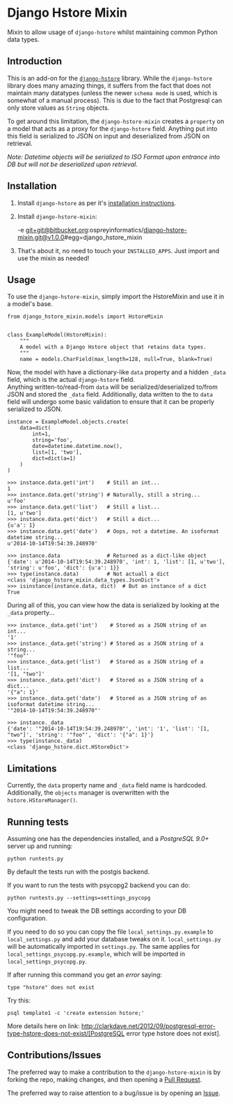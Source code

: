 # Django Hstore Mixin

Mixin to allow usage of `django-hstore` whilst maintaining common Python
data types.

## Introduction

This is an add-on for the [`django-hstore`](https://github.com/djangonauts/django-hstore) library.  While the `django-hstore` 
library does many amazing things, it suffers from the fact that does not maintain many datatypes (unless the newer `schema mode`
is used, which is somewhat of a manual process).  This is due to the fact that Postgresql can only store values as `String` objects.

To get around this limitation, the `django-hstore-mixin` creates a `property` on a model that acts as a proxy for the `django-hstore`
field.  Anything put into this field is serialized to JSON on input and deserialized from JSON on retrieval.

_Note: Datetime objects will be serialized to ISO Format upon entrance
into DB but will not be deserialized upon retrieval._

## Installation

1. Install `django-hstore` as per it's [installation instructions](http://djangonauts.github.io/django-hstore/#_install).

2. Install `django-hstore-mixin`:

    -e git+git@bitbucket.org:ospreyinformatics/django-hstore-mixin.git@v1.0.0#egg=django_hstore_mixin

3. That's about it, no need to touch your `INSTALLED_APPS`.  Just import and use the mixin as needed!

## Usage

To use the `django-hstore-mixin`, simply import the HstoreMixin and use it in a model's base.

    from django_hstore_mixin.models import HstoreMixin


    class ExampleModel(HstoreMixin):
        """
        A model with a Django Hstore object that retains data types.
        """
        name = models.CharField(max_length=128, null=True, blank=True)

Now, the model with have a dictionary-like `data` property and a hidden `_data` field, which is the actual `django-hstore` field.  
Anything written-to/read-from `data` will be serialized/deserialized to/from JSON and stored the `_data` field.  Additionally, data written to the
to `data` field will undergo some basic validation to ensure that it can be properly serialized to JSON.

    instance = ExampleModel.objects.create(
        data=dict(
            int=1,
            string='foo',
            date=datetime.datetime.now(),
            list=[1, 'two'],
            dict=dict(a=1)
        )
    )

    >>> instance.data.get('int')    # Still an int...
    1
    >>> instance.data.get('string') # Naturally, still a string...
    u'foo'
    >>> instance.data.get('list')   # Still a list...
    [1, u'two']
    >>> instance.data.get('dict')   # Still a dict...
    {u'a': 1}
    >>> instance.data.get('date')   # Oops, not a datetime. An isoformat datetime string...
    u'2014-10-14T19:54:39.248970'

    >>> instance.data               # Returned as a dict-like object
    {'date': u'2014-10-14T19:54:39.248970', 'int': 1, 'list': [1, u'two'], 'string': u'foo', 'dict': {u'a': 1}}
    >>> type(instance.data)         # Not actuall a dict
    <class 'django_hstore_mixin.data_types.JsonDict'>
    >>> isinstance(instance.data, dict)  # But an instance of a dict
    True


During all of this, you can view how the data is serialized by looking at the `_data` property...


    >>> instance._data.get('int')    # Stored as a JSON string of an int...
    '1'
    >>> instance._data.get('string') # Stored as a JSON string of a string...
    '"foo"'
    >>> instance._data.get('list')   # Stored as a JSON string of a list...
    '[1, "two"]'
    >>> instance._data.get('dict')   # Stored as a JSON string of a dict...
    '{"a": 1}'
    >>> instance._data.get('date')   # Stored as a JSON string of an isoformat datetime string...
    '"2014-10-14T19:54:39.248970"'

    >>> instance._data
    {'date': '"2014-10-14T19:54:39.248970"', 'int': '1', 'list': '[1, "two"]', 'string': '"foo"', 'dict': '{"a": 1}'}
    >>> type(instance._data)
    <class 'django_hstore.dict.HStoreDict'>

## Limitations

Currently, the `data` property name and `_data` field name is hardcoded.  Additionally, the `objects` 
manager is overwritten with the `hstore.HStoreManager()`.

## Running tests

Assuming one has the dependencies installed, and a *PostgreSQL 9.0+* server up and
running:

    python runtests.py

By default the tests run with the postgis backend.

If you want to run the tests with psycopg2 backend you can do:

    python runtests.py --settings=settings_psycopg

You might need to tweak the DB settings according to your DB configuration.

If you need to do so you can copy the file `local_settings.py.example` to `local_settings.py` and add
your database tweaks on it. `local_settings.py` will be automatically imported in `settings.py`.
The same applies for `local_settings_psycopg.py.example`, which will be imported in
`local_settings_psycopg.py`.

If after running this command you get an *error* saying:

    type "hstore" does not exist

Try this:

    psql template1 -c 'create extension hstore;'

More details here on link: http://clarkdave.net/2012/09/postgresql-error-type-hstore-does-not-exist/[PostgreSQL error type hstore does not exist].

## Contributions/Issues

The preferred way to make a contribution to the `django-hstore-mixin` is by forking the repo, making changes, and then opening a [Pull Request](pull-requests).

The preferred way to raise attention to a bug/issue is by opening an [Issue](issues).